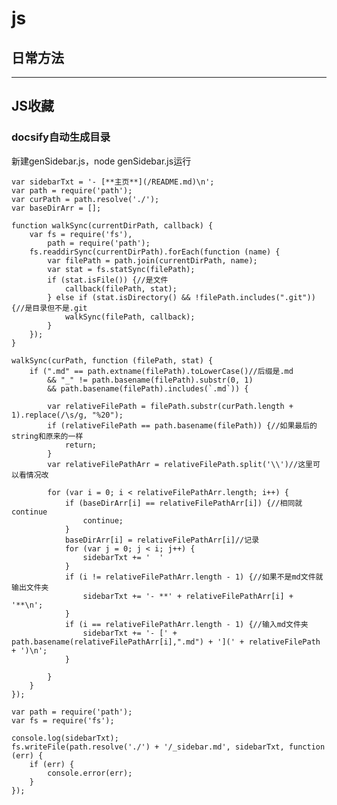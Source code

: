 # js
## 日常方法
***
## JS收藏
### docsify自动生成目录
新建genSidebar.js，node genSidebar.js运行
    
    var sidebarTxt = '- [**主页**](/README.md)\n';
    var path = require('path');
    var curPath = path.resolve('./');
    var baseDirArr = [];
    
    function walkSync(currentDirPath, callback) {
    	var fs = require('fs'),
    		path = require('path');
    	fs.readdirSync(currentDirPath).forEach(function (name) {
    		var filePath = path.join(currentDirPath, name);
    		var stat = fs.statSync(filePath);
    		if (stat.isFile()) {//是文件
    			callback(filePath, stat);
    		} else if (stat.isDirectory() && !filePath.includes(".git")) {//是目录但不是.git
    			walkSync(filePath, callback);
    		}
    	});
    }
    
    walkSync(curPath, function (filePath, stat) {
    	if (".md" == path.extname(filePath).toLowerCase()//后缀是.md
    		&& "_" != path.basename(filePath).substr(0, 1)
    		&& path.basename(filePath).includes(`.md`)) {
    
    		var relativeFilePath = filePath.substr(curPath.length + 1).replace(/\s/g, "%20");
    		if (relativeFilePath == path.basename(filePath)) {//如果最后的string和原来的一样
    			return;
    		}
    		var relativeFilePathArr = relativeFilePath.split('\\')//这里可以看情况改
    
    		for (var i = 0; i < relativeFilePathArr.length; i++) {
    			if (baseDirArr[i] == relativeFilePathArr[i]) {//相同就continue
    				continue;
    			}
    			baseDirArr[i] = relativeFilePathArr[i]//记录
    			for (var j = 0; j < i; j++) {
    				sidebarTxt += '  '
    			}
    			if (i != relativeFilePathArr.length - 1) {//如果不是md文件就输出文件夹
    				sidebarTxt += '- **' + relativeFilePathArr[i] + '**\n';
    			}
    			if (i == relativeFilePathArr.length - 1) {//输入md文件夹
    				sidebarTxt += '- [' + path.basename(relativeFilePathArr[i],".md") + '](' + relativeFilePath + ')\n';
    			}
    
    		}
    	}
    });
    
    var path = require('path');
    var fs = require('fs');
    
    console.log(sidebarTxt);
    fs.writeFile(path.resolve('./') + '/_sidebar.md', sidebarTxt, function (err) {
    	if (err) {
    		console.error(err);
    	}
    });